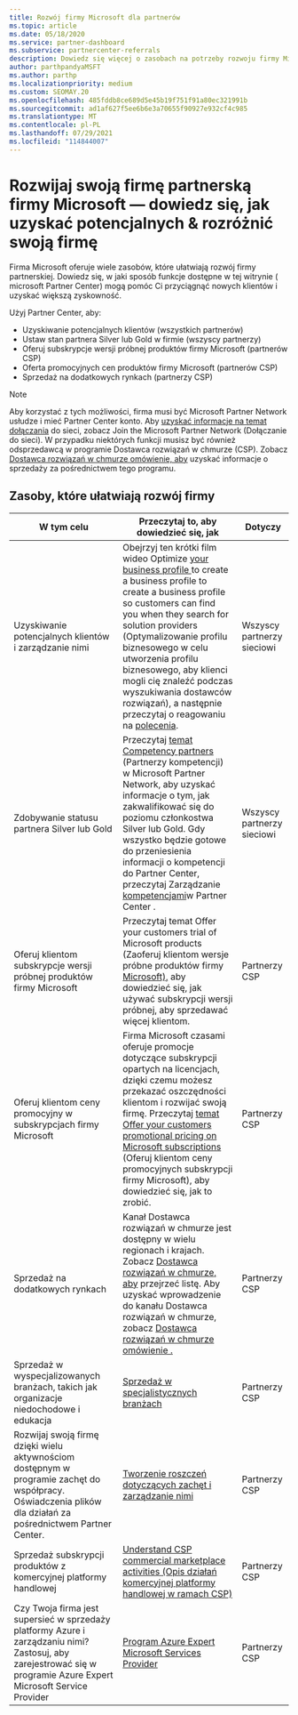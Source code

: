 ```yaml
---
title: Rozwój firmy Microsoft dla partnerów
ms.topic: article
ms.date: 05/18/2020
ms.service: partner-dashboard
ms.subservice: partnercenter-referrals
description: Dowiedz się więcej o zasobach na potrzeby rozwoju firmy Microsoft partnerów. Obejmuje to sposób uzyskania potencjalnych klientów (poleceń) od firmy Microsoft.
author: parthpandyaMSFT
ms.author: parthp
ms.localizationpriority: medium
ms.custom: SEOMAY.20
ms.openlocfilehash: 485fddb8ce689d5e45b19f751f91a80ec321991b
ms.sourcegitcommit: ad1af627f5ee6b6e3a70655f90927e932cf4c985
ms.translationtype: MT
ms.contentlocale: pl-PL
ms.lasthandoff: 07/29/2021
ms.locfileid: "114844007"
---
```

# <a name="grow-your-microsoft-partner-business---learn-how-to-get-leads--set-your-company-apart"></a>Rozwijaj swoją firmę partnerską firmy Microsoft — dowiedz się, jak uzyskać potencjalnych & rozróżnić swoją firmę

Firma Microsoft oferuje wiele zasobów, które ułatwiają rozwój firmy partnerskiej. Dowiedz się, w jaki sposób funkcje dostępne w tej witrynie ( microsoft Partner Center) mogą pomóc Ci przyciągnąć nowych klientów i uzyskać większą zyskowność.

Użyj Partner Center, aby:

- Uzyskiwanie potencjalnych klientów (wszystkich partnerów)
- Ustaw stan partnera Silver lub Gold w firmie (wszyscy partnerzy)
- Oferuj subskrypcje wersji próbnej produktów firmy Microsoft (partnerów CSP)
- Oferta promocyjnych cen produktów firmy Microsoft (partnerów CSP)
- Sprzedaż na dodatkowych rynkach (partnerzy CSP)

> [!NOTE]  
> Aby korzystać z tych możliwości, firma musi być Microsoft Partner Network usłudze i mieć Partner Center konto. Aby [uzyskać informacje na temat dołączania](mpn-overview.md) do sieci, zobacz Join the Microsoft Partner Network (Dołączanie do sieci). W przypadku niektórych funkcji musisz być również odsprzedawcą w programie Dostawca rozwiązań w chmurze (CSP). Zobacz [Dostawca rozwiązań w chmurze omówienie, aby](csp-overview.md) uzyskać informacje o sprzedaży za pośrednictwem tego programu.

## <a name="resources-to-help-your-business-grow"></a>Zasoby, które ułatwiają rozwój firmy

|  **W tym celu**  |  **Przeczytaj to, aby dowiedzieć się, jak**  |  **Dotyczy**  |
|--------------|-----------|--------------
| Uzyskiwanie potencjalnych klientów i zarządzanie nimi | Obejrzyj ten krótki film wideo Optimize [your business profile ](https://player.vimeo.com/video/252788046 ) to create a business profile to create a business profile so customers can find you when they search for solution providers (Optymalizowanie profilu biznesowego w celu utworzenia profilu biznesowego, aby klienci mogli cię znaleźć podczas wyszukiwania dostawców rozwiązań), a następnie przeczytaj o reagowaniu na [polecenia](manage-leads.md). | Wszyscy partnerzy sieciowi |
| Zdobywanie statusu partnera Silver lub Gold | Przeczytaj [temat Competency partners](https://partner.microsoft.com/membership/competencies) (Partnerzy kompetencji) w Microsoft Partner Network, aby uzyskać informacje o tym, jak zakwalifikować się do poziomu członkostwa Silver lub Gold. Gdy wszystko będzie gotowe do przeniesienia informacji o kompetencji do Partner Center, przeczytaj Zarządzanie [kompetencjami](learn-about-competencies.md)w Partner Center . | Wszyscy partnerzy sieciowi |
| Oferuj klientom subskrypcje wersji próbnej produktów firmy Microsoft | Przeczytaj temat Offer your customers trial of Microsoft products (Zaoferuj klientom wersje próbne produktów firmy [Microsoft),](offer-your-customers-trials-of-microsoft-products.md) aby dowiedzieć się, jak używać subskrypcji wersji próbnej, aby sprzedawać więcej klientom.| Partnerzy CSP |
| Oferuj klientom ceny promocyjny w subskrypcjach firmy Microsoft | Firma Microsoft czasami oferuje promocje dotyczące subskrypcji opartych na licencjach, dzięki czemu możesz przekazać oszczędności klientom i rozwijać swoją firmę. Przeczytaj [temat Offer your customers promotional pricing on Microsoft subscriptions](promotions.md) (Oferuj klientom ceny promocyjnych subskrypcji firmy Microsoft), aby dowiedzieć się, jak to zrobić. | Partnerzy CSP |
| Sprzedaż na dodatkowych rynkach | Kanał Dostawca rozwiązań w chmurze jest dostępny w wielu regionach i krajach. Zobacz [Dostawca rozwiązań w chmurze, aby](agreements.md) przejrzeć listę. Aby uzyskać wprowadzenie do kanału Dostawca rozwiązań w chmurze, zobacz [Dostawca rozwiązań w chmurze omówienie .](csp-overview.md)  | Partnerzy CSP |
Sprzedaż w wyspecjalizowanych branżach, takich jak organizacje niedochodowe i edukacja|[Sprzedaż w specjalistycznych branżach](get-special-pricing-for-offers.md)|Partnerzy CSP|
|Rozwijaj swoją firmę dzięki wielu aktywnościom dostępnym w programie zachęt do współpracy. Oświadczenia plików dla działań za pośrednictwem Partner Center.| [Tworzenie roszczeń dotyczących zachęt i zarządzanie nimi](create-incentives-claims.md)|Partnerzy CSP|
|Sprzedaż subskrypcji produktów z komercyjnej platformy handlowej|[Understand CSP commercial marketplace activities (Opis działań komercyjnej platformy handlowej w ramach CSP)](csp-commercial-marketplace-overview.md)|Partnerzy CSP|
|Czy Twoja firma jest supersieć w sprzedaży platformy Azure i zarządzaniu nimi? Zastosuj, aby zarejestrować się w programie Azure Expert Microsoft Service Provider|[Program Azure Expert Microsoft Services Provider](azure-expert-msp.md)|Partnerzy CSP|
